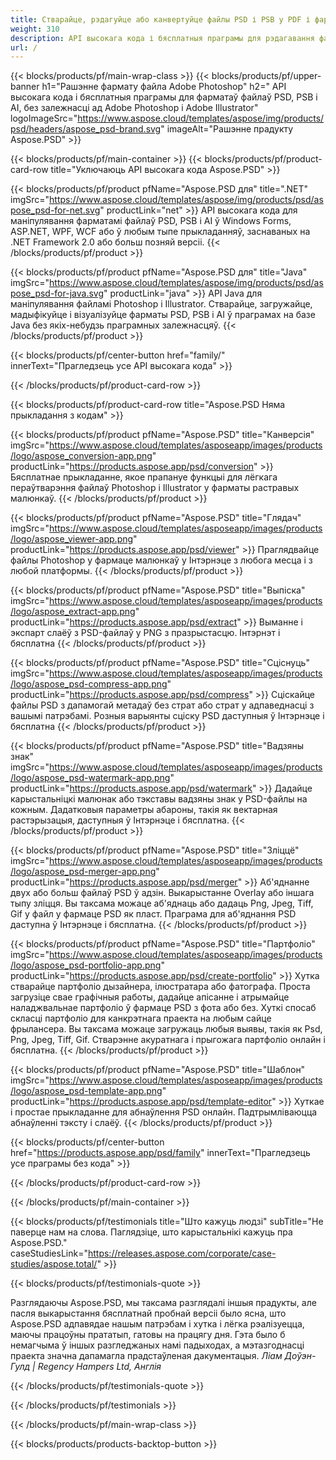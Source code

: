 ```yaml
---
title: Стварайце, рэдагуйце або канвертуйце файлы PSD і PSB у PDF і фарматы малюнкаў
weight: 310
description: API высокага кода і бясплатныя праграмы для рэдагавання файлаў Photoshop. Магчымасць абнаўляць ўласцівасці пласта, дадаваць вадзяныя знакі, круціць маштаб. Перавярнуць абрэзку.
url: /
---
```


{{< blocks/products/pf/main-wrap-class >}}
{{< blocks/products/pf/upper-banner h1="Рашэнне фармату файла Adobe Photoshop" h2=" API высокага кода і бясплатныя праграмы для фарматаў файлаў PSD, PSB і AI, без залежнасці ад Adobe Photoshop і Adobe Illustrator" logoImageSrc="https://www.aspose.cloud/templates/aspose/img/products/psd/headers/aspose_psd-brand.svg" imageAlt="Рашэнне прадукту Aspose.PSD" >}}

{{< blocks/products/pf/main-container >}}
{{< blocks/products/pf/product-card-row title="Уключаюць API высокага кода Aspose.PSD" >}}

{{< blocks/products/pf/product pfName="Aspose.PSD для" title=".NET" imgSrc="https://www.aspose.cloud/templates/aspose/img/products/psd/aspose_psd-for-net.svg" productLink="net" >}}
API высокага кода для маніпулявання фарматамі файлаў PSD, PSB і AI ў Windows Forms, ASP.NET, WPF, WCF або ў любым тыпе прыкладанняў, заснаваных на .NET Framework 2.0 або больш позняй версіі.
{{< /blocks/products/pf/product >}}

{{< blocks/products/pf/product pfName="Aspose.PSD для" title="Java" imgSrc="https://www.aspose.cloud/templates/aspose/img/products/psd/aspose_psd-for-java.svg" productLink="java" >}}
API Java для маніпулявання файламі Photoshop і Illustrator. Стварайце, загружайце, мадыфікуйце і візуалізуйце фарматы PSD, PSB і AI ў праграмах на базе Java без якіх-небудзь праграмных залежнасцяў.
{{< /blocks/products/pf/product >}}

{{< blocks/products/pf/center-button href="family/" innerText="Прагледзець усе API высокага кода" >}}

{{< /blocks/products/pf/product-card-row >}}

{{< blocks/products/pf/product-card-row title="Aspose.PSD Няма прыкладання з кодам" >}}

{{< blocks/products/pf/product pfName="Aspose.PSD" title="Канверсія" imgSrc="https://www.aspose.cloud/templates/asposeapp/images/products/logo/aspose_conversion-app.png" productLink="https://products.aspose.app/psd/conversion" >}}
Бясплатнае прыкладанне, якое прапануе функцыі для лёгкага пераўтварэння файлаў Photoshop і Illustrator у фарматы растравых малюнкаў.
{{< /blocks/products/pf/product >}}

{{< blocks/products/pf/product pfName="Aspose.PSD" title="Глядач" imgSrc="https://www.aspose.cloud/templates/asposeapp/images/products/logo/aspose_viewer-app.png" productLink="https://products.aspose.app/psd/viewer" >}}
Праглядвайце файлы Photoshop у фармаце малюнкаў у Інтэрнэце з любога месца і з любой платформы.
{{< /blocks/products/pf/product >}}

{{< blocks/products/pf/product pfName="Aspose.PSD" title="Выпіска" imgSrc="https://www.aspose.cloud/templates/asposeapp/images/products/logo/aspose_extract-app.png" productLink="https://products.aspose.app/psd/extract" >}}
Выманне і экспарт слаёў з PSD-файлаў у PNG з празрыстасцю. Інтэрнэт і бясплатна
{{< /blocks/products/pf/product >}}

{{< blocks/products/pf/product pfName="Aspose.PSD" title="Сціснуць" imgSrc="https://www.aspose.cloud/templates/asposeapp/images/products/logo/aspose_psd-compress-app.png" productLink="https://products.aspose.app/psd/compress" >}}
Сціскайце файлы PSD з дапамогай метадаў без страт або страт у адпаведнасці з вашымі патрэбамі. Розныя варыянты сціску PSD даступныя ў Інтэрнэце і бясплатна
{{< /blocks/products/pf/product >}}

{{< blocks/products/pf/product pfName="Aspose.PSD" title="Вадзяны знак" imgSrc="https://www.aspose.cloud/templates/asposeapp/images/products/logo/aspose_psd-watermark-app.png" productLink="https://products.aspose.app/psd/watermark" >}}
Дадайце карыстальніцкі малюнак або тэкставы вадзяны знак у PSD-файлы на кожным. Дадатковыя параметры абароны, такія як вектарная растэрызацыя, даступныя ў Інтэрнэце і бясплатна.
{{< /blocks/products/pf/product >}}

{{< blocks/products/pf/product pfName="Aspose.PSD" title="Зліццё" imgSrc="https://www.aspose.cloud/templates/asposeapp/images/products/logo/aspose_psd-merger-app.png" productLink="https://products.aspose.app/psd/merger" >}}
Аб'яднанне двух або больш файлаў PSD ў адзін. Выкарыстанне Overlay або іншага тыпу зліцця. Вы таксама можаце аб'яднаць або дадаць Png, Jpeg, Tiff, Gif у файл у фармаце PSD як пласт. Праграма для аб'яднання PSD даступна ў Інтэрнэце і бясплатна.
{{< /blocks/products/pf/product >}}

{{< blocks/products/pf/product pfName="Aspose.PSD" title="Партфоліо" imgSrc="https://www.aspose.cloud/templates/asposeapp/images/products/logo/aspose_psd-portfolio-app.png" productLink="https://products.aspose.app/psd/create-portfolio" >}}
Хутка стварайце партфоліо дызайнера, ілюстратара або фатографа. Проста загрузіце свае графічныя работы, дадайце апісанне і атрымайце наладжвальнае партфоліо ў фармаце PSD з фота або без. Хуткі спосаб скласці партфоліо для канкрэтнага праекта на любым сайце фрылансера. Вы таксама можаце загружаць любыя выявы, такія як Psd, Png, Jpeg, Tiff, Gif. Стварэнне акуратнага і прыгожага партфоліо онлайн і бясплатна.
{{< /blocks/products/pf/product >}}

{{< blocks/products/pf/product pfName="Aspose.PSD" title="Шаблон" imgSrc="https://www.aspose.cloud/templates/asposeapp/images/products/logo/aspose_psd-template-app.png" productLink="https://products.aspose.app/psd/template-editor" >}}
Хуткае і простае прыкладанне для абнаўлення PSD онлайн. Падтрымліваюцца абнаўленні тэксту і слаёў.
{{< /blocks/products/pf/product >}}

{{< blocks/products/pf/center-button href="https://products.aspose.app/psd/family" innerText="Прагледзець усе праграмы без кода" >}}

{{< /blocks/products/pf/product-card-row >}}

{{< /blocks/products/pf/main-container >}}

{{< blocks/products/pf/testimonials title="Што кажуць людзі" subTitle="Не паверце нам на слова. Паглядзіце, што карыстальнікі кажуць пра Aspose.PSD." caseStudiesLink="https://releases.aspose.com/corporate/case-studies/aspose.total/" >}}

{{< blocks/products/pf/testimonials-quote >}}
<p class="first">
 Разглядаючы Aspose.PSD, мы таксама разглядалі іншыя прадукты, але пасля выкарыстання бясплатнай пробнай версіі было ясна, што Aspose.PSD адпавядае нашым патрэбам і хутка і лёгка рэалізуецца, маючы працоўны прататып, гатовы на працягу дня. Гэта было б немагчыма ў іншых разгледжаных намі падыходах, а мэтазгоднасці праекта значна дапамагла прадстаўленая дакументацыя.
 <em>
  Ліам Доўэн-Гулд | Regency Hampers Ltd, Англія
 </em>
</p>

{{< /blocks/products/pf/testimonials-quote >}}

{{< /blocks/products/pf/testimonials >}}

{{< /blocks/products/pf/main-wrap-class >}}

{{< blocks/products/products-backtop-button >}}
